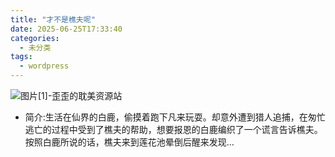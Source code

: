 ```yaml
---
title: "才不是樵夫呢"
date: 2025-06-25T17:33:40
categories:
  - 未分类
tags:
  - wordpress
---
```


![图片[1]-歪歪的耽美资源站](/images/%e6%89%8d%e4%b8%8d%e6%98%af%e6%a8%b5%e5%a4%ab%e5%91%a2-0.jpg)

*   简介:生活在仙界的白鹿，偷摸着跑下凡来玩耍。却意外遭到猎人追捕，在匆忙逃亡的过程中受到了樵夫的帮助，想要报恩的白鹿编织了一个谎言告诉樵夫。按照白鹿所说的话，樵夫来到莲花池晕倒后醒来发现…
